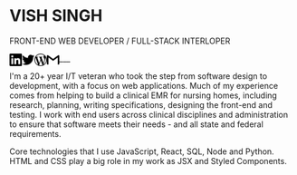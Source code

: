 # VISH SINGH
FRONT-END WEB DEVELOPER / FULL-STACK INTERLOPER

<a href="https://www.linkedin.com/in/vish213/">
  <img align="left" alt="LinkedIn" width="22px" src="https://github.com/vishalicious213/one-off-resources/blob/master/img/social/linkedin.svg" />
</a>
<a href="https://twitter.com/vishalicious213">
  <img align="left" alt="Twitter" width="22px" src="https://github.com/vishalicious213/one-off-resources/blob/master/img/social/twitter.svg" />
</a>
<a href="https://neophyte.home.blog/">
  <img align="left" alt="WordPress" width="22px" src="https://github.com/vishalicious213/one-off-resources/blob/master/img/social/wordpress.svg" />
</a>
<a href="mailto:vishalicious213@gmail.com">
  <img align="left" alt="Gmail" width="22px" src="https://github.com/vishalicious213/one-off-resources/blob/master/img/social/gmail.svg" />
</a>
___

I'm a 20+ year I/T veteran who took the step from software design to development, with a focus on web applications. Much of my experience comes from helping to build a clinical EMR for nursing homes, including research, planning, writing specifications, designing the front-end and testing. I work with end users across clinical disciplines and administration to ensure that software meets their needs - and all state and federal requirements.

Core technologies that I use JavaScript, React, SQL, Node and Python. HTML and CSS play a big role in my work as JSX and Styled Components.

<!--
**vishalicious213/vishalicious213** is a ✨ _special_ ✨ repository because its `README.md` (this file) appears on your GitHub profile.

### Hi there 👋 

Here are some ideas to get you started:

- 🔭 I’m currently working on ...
- 🌱 I’m currently learning ...
- 👯 I’m looking to collaborate on ...
- 🤔 I’m looking for help with ...
- 💬 Ask me about ...
- 📫 How to reach me: ...
- 😄 Pronouns: ...
- ⚡ Fun fact: ...
-->
